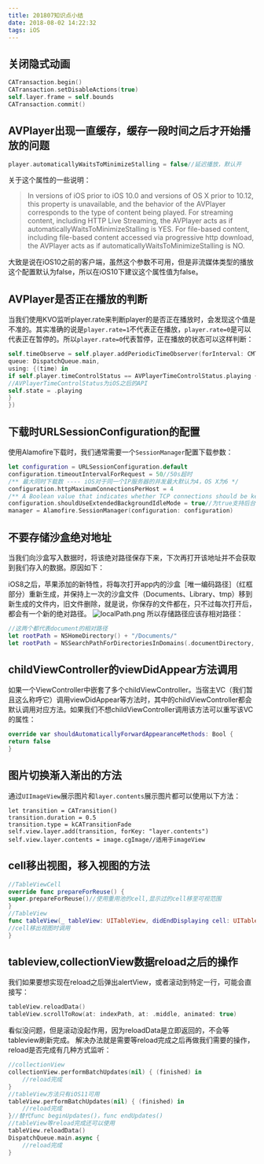 ```yaml
---
title: 201807知识点小结
date: 2018-08-02 14:22:32
tags: iOS
---
```

## 关闭隐式动画

```swift
CATransaction.begin()
CATransaction.setDisableActions(true)
self.layer.frame = self.bounds
CATransaction.commit()
```
<!--more-->
## AVPlayer出现一直缓存，缓存一段时间之后才开始播放的问题
```swift
player.automaticallyWaitsToMinimizeStalling = false//延迟播放，默认开
```
关于这个属性的一些说明：
>In versions of iOS prior to iOS 10.0 and versions of OS X prior to 10.12, this property is unavailable, and the behavior of the AVPlayer corresponds to the type of content being played. For streaming content, including HTTP Live Streaming, the AVPlayer acts as if automaticallyWaitsToMinimizeStalling is YES. For file-based content, including file-based content accessed via progressive http download, the AVPlayer acts as if automaticallyWaitsToMinimizeStalling is NO.

大致是说在iOS10之前的客户端，虽然这个参数不可用，但是非流媒体类型的播放这个配置默认为false，所以在iOS10下建议这个属性值为false。

## AVPlayer是否正在播放的判断
当我们使用KVO监听player.rate来判断player的是否正在播放时，会发现这个值是不准的。其实准确的说是`player.rate=1`不代表正在播放，`player.rate=0`是可以代表正在暂停的。所以`player.rate=0`代表暂停，正在播放的状态可以这样判断：
```swift
self.timeObserve = self.player.addPeriodicTimeObserver(forInterval: CMTimeMake(1, 1),
queue: DispatchQueue.main,
using: {(time) in
if self.player.timeControlStatus == AVPlayerTimeControlStatus.playing {
//AVPlayerTimeControlStatus为iOS之后的API
self.state = .playing
}
})
```

## 下载时URLSessionConfiguration的配置
使用Alamofire下载时，我们通常需要一个`SessionManager`配置下载参数：
```swift
let configuration = URLSessionConfiguration.default
configuration.timeoutIntervalForRequest = 50//50s超时
/** 最大同时下载数 ---- iOS对于同一个IP服务器的并发最大默认为4，OS X为6 */
configuration.httpMaximumConnectionsPerHost = 4
/** A Boolean value that indicates whether TCP connections should be kept open when the app moves to the background. */
configuration.shouldUseExtendedBackgroundIdleMode = true//为true支持后台下载
manager = Alamofire.SessionManager(configuration: configuration)
```
## 不要存储沙盒绝对地址
当我们向沙盒写入数据时，将该绝对路径保存下来，下次再打开该地址并不会获取到我们存入的数据。原因如下：

iOS8之后，苹果添加的新特性，将每次打开app内的沙盒［唯一编码路径］（红框部分）重新生成，并保持上一次的沙盒文件（Documents、Library、tmp）移到新生成的文件内，旧文件删除，就是说，你保存的文件都在，只不过每次打开后，都会有一个新的绝对路径。
![localPath.png](https://ws2.sinaimg.cn/large/006tKfTcgy1ftvc9rh18lj30gu080wk9.jpg)
所以存储路径应该存相对路径：
```swift
//这两个都代表document的相对路径
let rootPath = NSHomeDirectory() + "/Documents/"
let rootPath = NSSearchPathForDirectoriesInDomains(.documentDirectory, .userDomainMask, true).first
```
## childViewController的viewDidAppear方法调用
如果一个ViewController中嵌套了多个childViewController。当宿主VC（我们暂且这么称呼它）调用viewDidAppear等方法时，其中的childViewController都会默认调用对应方法。如果我们不想childViewController调用该方法可以重写该VC的属性：

```swift
override var shouldAutomaticallyForwardAppearanceMethods: Bool {
return false
}
```

## 图片切换渐入渐出的方法
通过`UIImageView`展示图片和`layer.contents`展示图片都可以使用以下方法：

```objc
let transition = CATransition()
transition.duration = 0.5
transition.type = kCATransitionFade
self.view.layer.add(transition, forKey: "layer.contents")
self.view.layer.contents = image.cgImage//适用于imageView
```

## cell移出视图，移入视图的方法

```swift
//TableViewCell
override func prepareForReuse() {
super.prepareForReuse()//使用重用池的cell,显示过的cell移至可视范围
}
//TableView
func tableView(_ tableView: UITableView, didEndDisplaying cell: UITableViewCell, forRowAt indexPath: IndexPath) {
//cell移出视图时调用
}
```

## tableview,collectionView数据reload之后的操作
我们如果要想实现在reload之后弹出alertView，或者滚动到特定一行，可能会直接写：
```swift
tableView.reloadData()
tableView.scrollToRow(at: indexPath, at: .middle, animated: true)
```
看似没问题，但是滚动没起作用，因为reloadData是立即返回的，不会等tableview刷新完成。
解决办法就是需要等reload完成之后再做我们需要的操作，reload是否完成有几种方式监听：
```swift
//collectionView
collectionView.performBatchUpdates(nil) { (finished) in
    //reload完成
}
//tableView方法只有iOS11可用
tableView.performBatchUpdates(nil) { (finished) in
    //reload完成
}//替代func beginUpdates()，func endUpdates()
//tableView等reload完成还可以使用
tableView.reloadData()
DispatchQueue.main.async {
    //reload完成
}
```
